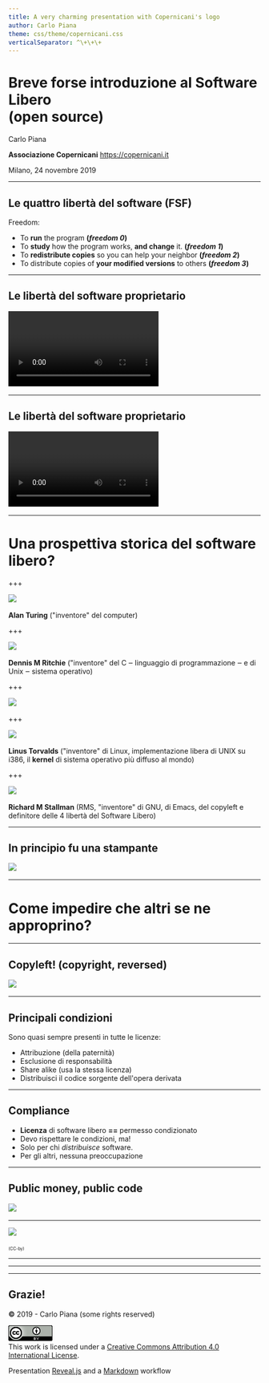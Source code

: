 ```yaml
---
title: A very charming presentation with Copernicani's logo
author: Carlo Piana
theme: css/theme/copernicani.css
verticalSeparator: ^\+\+\+  
---
```


# Breve forse introduzione al Software Libero <br/>(open source)

Carlo Piana

**Associazione Copernicani**
  https://copernicani.it

Milano, 24 novembre 2019

---

## Le quattro libertà del software (FSF)

Freedom:

- To **run** the program
  <strong><span class="fragment">(_freedom 0_)</span></strong>
- To **study** how the program works, **and change** it.
  <strong><span class="fragment">(_freedom 1_)</span></strong>
- To **redistribute copies** so you can help your neighbor
  <strong><span class="fragment">(_freedom 2_)</span></strong>
- To distribute copies of **your modified versions** to others
  <strong><span class="fragment">(_freedom 3_)</span></strong>

---
<!-- .slide: data-transition="none" -->

## Le libertà del software proprietario

<video class="fragment center-img" src="assets/intervallo.mp4"></video>

---
<!-- .slide: data-transition="none" -->
## Le libertà del software proprietario


<video class="center-img" data-autoplay src="assets/intervallo.mp4"></video>

---

# Una prospettiva storica del software libero?

+++


<img class="center-img" src="assets/alan_turing.jpg" />

<span class="fragment">**Alan Turing** ("inventore" del computer)</span>

+++

<img class="center-img" src="assets/dennisritchie5.jpg" style="max-height=500px;"  />

<span class="fragment">**Dennis M Ritchie** ("inventore" del C ‒ linguaggio di programmazione ‒ e di Unix ‒ sistema operativo)</span>

+++

<img class="center-img-large" src="assets/linux.png"  />

+++

<img class="center-img" src="assets/torvalds.jpg"  />

<span class="fragment"> **Linus Torvalds** ("inventore" di Linux, implementazione libera di UNIX su i386, il **kernel** di sistema operativo più diffuso al mondo)</span>

+++

<img class="center-img" src="assets/stallman.jpg"  />

<span class="fragment"> **Richard M Stallman** (RMS, "inventore" di GNU, di Emacs, del copyleft e definitore delle 4 libertà del Software Libero)</span>

---

## In principio fu una stampante

<img class="center-img" src="assets/printer.jpg"  />

---

# Come impedire che altri se ne approprino?

---
<!-- .slide: data-transition="fade" -->

## Copyleft! (copyright, reversed)

<img class="center-img" src="assets/lock_copyleft.jpg"  />


---

## Principali condizioni

Sono quasi sempre presenti in tutte le licenze:

* Attribuzione (della paternità)
* Esclusione di responsabilità
* Share alike (usa la stessa licenza) <i class="fa fa-copyright fa-flip-horizontal fa-strong"></i>
* Distribuisci il codice sorgente dell'opera derivata <i class="fa fa-copyright fa-flip-horizontal fa-strong"></i>

---
<!-- .slide: data-transition="convex" -->
## Compliance

<ul>
<li class="fragment"> <strong>Licenza</strong> di software libero <strong>==</strong> permesso condizionato</li>
<li class="fragment"> Devo rispettare le condizioni, <span class="fragment">ma!</span></li>
<li class="fragment"> Solo per chi <em>distribuisce</em> software. </li>
<li class="fragment"> Per gli altri, nessuna preoccupazione</li>
</ul>

---
## Public money, public code

<img class="fragment center-img-large" src="assets/PMPC_sticker_v1.svg" style="height: 550px;" />

---
<!-- .slide: data-transition="zoom" -->

<img class="center-img" src="assets/book_piana.jpg" />

<p style="font-size: 0.6em;"><https://www.ledizioni.it/prodotto/c-piana-open-source-software-libero-altre-liberta/><br /> <https://it.wikisource.org/wiki/Open_source,_software_libero_e_altre_libertà> (CC-by)</p>


---

<!-- .slide:  data-background-image="assets/questions.jpg"  -->


---

<!-- .slide:  data-background-image="assets/thanks.jpg"  -->

---
<!-- .slide:  data-background-image="assets/thanks.jpg" data-transition="none"  -->


## Grazie!

<div class="bottom">
<p><strong class="fa-green">©</strong> 2019 - Carlo Piana (some rights reserved) </p>
<p><a rel="license" href="http://creativecommons.org/licenses/by/4.0/"><img alt="Creative Commons License" style="border-width:0" src="assets/cc-by.png" /></a><br />This work is licensed under a <a rel="license" href="http://creativecommons.org/licenses/by/4.0/">Creative Commons Attribution 4.0 International License</a>.
</p>

Presentation [Reveal.js][81aa3153] and a [Markdown](https://daringfireball.net/projects/markdown/syntax) workflow

</div>

  [81aa3153]: https://revealjs.com/ "Reveal"
